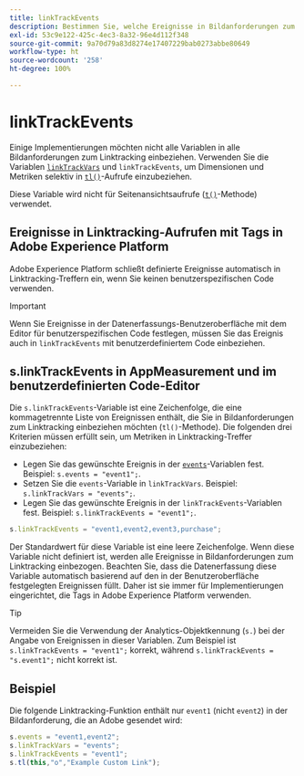 ```yaml
---
title: linkTrackEvents
description: Bestimmen Sie, welche Ereignisse in Bildanforderungen zum Linktracking einbezogen werden sollen.
exl-id: 53c9e122-425c-4ec3-8a32-96e4d112f348
source-git-commit: 9a70d79a83d8274e17407229bab0273abbe80649
workflow-type: ht
source-wordcount: '258'
ht-degree: 100%

---
```


# linkTrackEvents

Einige Implementierungen möchten nicht alle Variablen in alle Bildanforderungen zum Linktracking einbeziehen. Verwenden Sie die Variablen [`linkTrackVars`](linktrackvars.md) und `linkTrackEvents`, um Dimensionen und Metriken selektiv in [`tl()`](../functions/tl-method.md)-Aufrufe einzubeziehen.

Diese Variable wird nicht für Seitenansichtsaufrufe ([`t()`](../functions/t-method.md)-Methode) verwendet.

## Ereignisse in Linktracking-Aufrufen mit Tags in Adobe Experience Platform

Adobe Experience Platform schließt definierte Ereignisse automatisch in Linktracking-Treffern ein, wenn Sie keinen benutzerspezifischen Code verwenden.

>[!IMPORTANT]
>
>Wenn Sie Ereignisse in der Datenerfassungs-Benutzeroberfläche mit dem Editor für benutzerspezifischen Code festlegen, müssen Sie das Ereignis auch in `linkTrackEvents` mit benutzerdefiniertem Code einbeziehen.

## s.linkTrackEvents in AppMeasurement und im benutzerdefinierten Code-Editor

Die `s.linkTrackEvents`-Variable ist eine Zeichenfolge, die eine kommagetrennte Liste von Ereignissen enthält, die Sie in Bildanforderungen zum Linktracking einbeziehen möchten (`tl()`-Methode). Die folgenden drei Kriterien müssen erfüllt sein, um Metriken in Linktracking-Treffer einzubeziehen:

* Legen Sie das gewünschte Ereignis in der [`events`](../page-vars/events/events-overview.md)-Variablen fest. Beispiel: `s.events = "event1";`.
* Setzen Sie die `events`-Variable in `linkTrackVars`. Beispiel: `s.linkTrackVars = "events";`.
* Legen Sie das gewünschte Ereignis in der `linkTrackEvents`-Variablen fest. Beispiel: `s.linkTrackEvents = "event1";`.

```js
s.linkTrackEvents = "event1,event2,event3,purchase";
```

Der Standardwert für diese Variable ist eine leere Zeichenfolge. Wenn diese Variable nicht definiert ist, werden alle Ereignisse in Bildanforderungen zum Linktracking einbezogen. Beachten Sie, dass die Datenerfassung diese Variable automatisch basierend auf den in der Benutzeroberfläche festgelegten Ereignissen füllt. Daher ist sie immer für Implementierungen eingerichtet, die Tags in Adobe Experience Platform verwenden.

>[!TIP]
>
>Vermeiden Sie die Verwendung der Analytics-Objektkennung (`s.`) bei der Angabe von Ereignissen in dieser Variablen. Zum Beispiel ist `s.linkTrackEvents = "event1";` korrekt, während `s.linkTrackEvents = "s.event1";` nicht korrekt ist.

## Beispiel

Die folgende Linktracking-Funktion enthält nur `event1` (nicht `event2`) in der Bildanforderung, die an Adobe gesendet wird:

```js
s.events = "event1,event2";
s.linkTrackVars = "events";
s.linkTrackEvents = "event1";
s.tl(this,"o","Example Custom Link");
```
